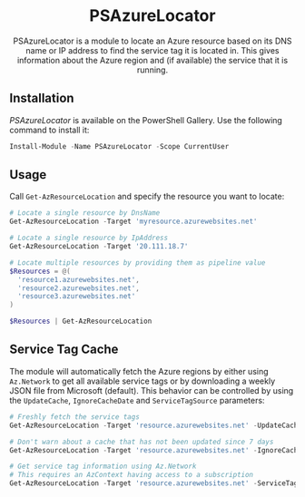 <div align="center">

# PSAzureLocator
PSAzureLocator is a module to locate an Azure resource based on its DNS name or IP address to find the service tag it is located in. This gives information about the Azure region and (if available) the service that it is running.

</div>

## Installation
*PSAzureLocator* is available on the PowerShell Gallery. Use the following command to install it:

```powershell
Install-Module -Name PSAzureLocator -Scope CurrentUser
```

## Usage
Call `Get-AzResourceLocation` and specify the resource you want to locate:
```powershell
# Locate a single resource by DnsName
Get-AzResourceLocation -Target 'myresource.azurewebsites.net'

# Locate a single resource by IpAddress
Get-AzResourceLocation -Target '20.111.18.7'

# Locate multiple resources by providing them as pipeline value
$Resources = @(
  'resource1.azurewebsites.net',
  'resource2.azurewebsites.net',
  'resource3.azurewebsites.net'
)

$Resources | Get-AzResourceLocation
```

## Service Tag Cache
The module will automatically fetch the Azure regions by either using `Az.Network` to get all available service tags or by downloading a weekly JSON file from Microsoft (default).
This behavior can be controlled by using the `UpdateCache`, `IgnoreCacheDate` and `ServiceTagSource` parameters:
```powershell
# Freshly fetch the service tags
Get-AzResourceLocation -Target 'resource.azurewebsites.net' -UpdateCache

# Don't warn about a cache that has not been updated since 7 days
Get-AzResourceLocation -Target 'resource.azurewebsites.net' -IgnoreCacheDate

# Get service tag information using Az.Network
# This requires an AzContext having access to a subscription
Get-AzResourceLocation -Target 'resource.azurewebsites.net' -ServiceTagSource AzureNetworkServiceTagApi
```
